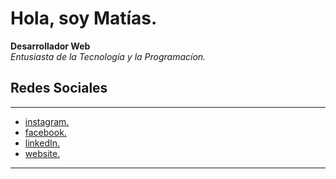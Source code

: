 # Hola, soy Matías.
**Desarrollador Web**
</br>
*Entusiasta de la Tecnología y la Programacíon.*

## Redes Sociales 
---
* <a href="https://www.instagram.com/matiasvd._/" target="_blank">instagram.</a>
* <a href="https://www.facebook.com/profile.php?id=100008822837109" target="_blank">facebook.</a>
* <a href="https://www.linkedin.com/in/matias-villafañe-a08041186/" target="_blank">linkedIn.</a>
* <a href="https://portfolio-219c8.web.app/" target="_blank">website.</a>
---

